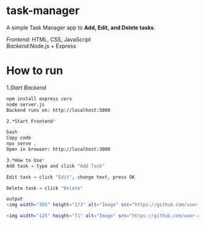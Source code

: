 # task-manager

A simple Task Manager app to **Add, Edit, and Delete tasks**.  

*Frontend*: HTML, CSS, JavaScript  
*Backend*:Node.js + Express  

# How to run

1.*Start Backend*   
```bash
npm install express cors
node server.js
Backend runs on: http://localhost:5000

2.*Start Frontend*

bash
Copy code
npx serve .
Open in browser: http://localhost:3000

3.*How to Use*
Add task → type and click "Add Task"

Edit task → click "Edit", change text, press OK

Delete task → click "Delete"

output
<img width="395" height="173" alt="Image" src="https://github.com/user-attachments/assets/8046744b-9682-4ab1-9575-76bef9323ab0" />

<img width="125" height="71" alt="Image" src="https://github.com/user-attachments/assets/4f579d2c-8db3-4bc6-8a39-2a7c2f4e42c0" />
